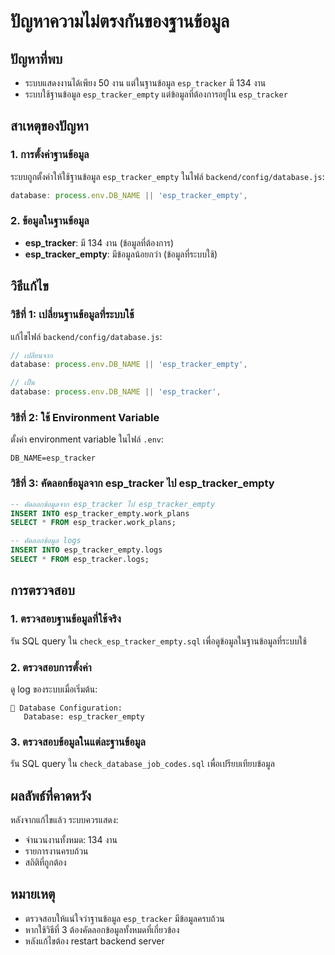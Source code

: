 # ปัญหาความไม่ตรงกันของฐานข้อมูล

## ปัญหาที่พบ
- ระบบแสดงงานได้เพียง 50 งาน แต่ในฐานข้อมูล `esp_tracker` มี 134 งาน
- ระบบใช้ฐานข้อมูล `esp_tracker_empty` แต่ข้อมูลที่ต้องการอยู่ใน `esp_tracker`

## สาเหตุของปัญหา

### 1. การตั้งค่าฐานข้อมูล
ระบบถูกตั้งค่าให้ใช้ฐานข้อมูล `esp_tracker_empty` ในไฟล์ `backend/config/database.js`:

```javascript
database: process.env.DB_NAME || 'esp_tracker_empty',
```

### 2. ข้อมูลในฐานข้อมูล
- **esp_tracker**: มี 134 งาน (ข้อมูลที่ต้องการ)
- **esp_tracker_empty**: มีข้อมูลน้อยกว่า (ข้อมูลที่ระบบใช้)

## วิธีแก้ไข

### วิธีที่ 1: เปลี่ยนฐานข้อมูลที่ระบบใช้
แก้ไขไฟล์ `backend/config/database.js`:

```javascript
// เปลี่ยนจาก
database: process.env.DB_NAME || 'esp_tracker_empty',

// เป็น
database: process.env.DB_NAME || 'esp_tracker',
```

### วิธีที่ 2: ใช้ Environment Variable
ตั้งค่า environment variable ในไฟล์ `.env`:

```env
DB_NAME=esp_tracker
```

### วิธีที่ 3: คัดลอกข้อมูลจาก esp_tracker ไป esp_tracker_empty
```sql
-- คัดลอกข้อมูลจาก esp_tracker ไป esp_tracker_empty
INSERT INTO esp_tracker_empty.work_plans 
SELECT * FROM esp_tracker.work_plans;

-- คัดลอกข้อมูล logs
INSERT INTO esp_tracker_empty.logs 
SELECT * FROM esp_tracker.logs;
```

## การตรวจสอบ

### 1. ตรวจสอบฐานข้อมูลที่ใช้จริง
รัน SQL query ใน `check_esp_tracker_empty.sql` เพื่อดูข้อมูลในฐานข้อมูลที่ระบบใช้

### 2. ตรวจสอบการตั้งค่า
ดู log ของระบบเมื่อเริ่มต้น:
```
🔧 Database Configuration:
   Database: esp_tracker_empty
```

### 3. ตรวจสอบข้อมูลในแต่ละฐานข้อมูล
รัน SQL query ใน `check_database_job_codes.sql` เพื่อเปรียบเทียบข้อมูล

## ผลลัพธ์ที่คาดหวัง

หลังจากแก้ไขแล้ว ระบบควรแสดง:
- จำนวนงานทั้งหมด: 134 งาน
- รายการงานครบถ้วน
- สถิติที่ถูกต้อง

## หมายเหตุ

- ตรวจสอบให้แน่ใจว่าฐานข้อมูล `esp_tracker` มีข้อมูลครบถ้วน
- หากใช้วิธีที่ 3 ต้องคัดลอกข้อมูลทั้งหมดที่เกี่ยวข้อง
- หลังแก้ไขต้อง restart backend server 